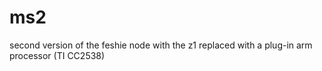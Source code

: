# ms2
second version of the feshie node with the z1 replaced with a plug-in arm processor (TI CC2538)
